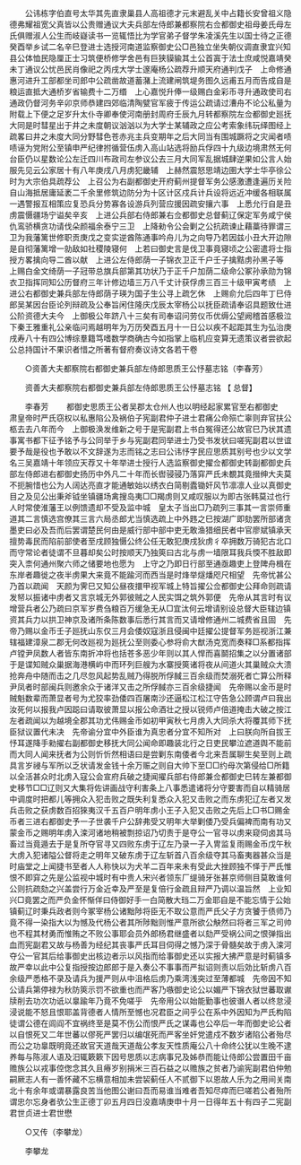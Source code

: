 <!-- { "loadSidebar": true } -->
　　公讳栋字伯直号太华其先直隶巢县人高祖德才元末避乱关中占籍长安曾祖义隐德弗耀祖宽父真皆以公贵赠通议大夫兵部左侍郎兼都察院右佥都御史祖母姜氏母左氏俱赠淑人公生而岐嶷读书一览辄悟比为学官弟子督学朱凌溪先生以国士待之正德癸酉举乡试二名辛巳登进士选授河南道监察御史公□邑独立坐失朝仪调直隶宜兴知县公体恤民隐厘正士习筑便桥修学舍邑有巨狭貘貐其土公首寘于法士庶咸悦嘉靖癸未丁通议公忧邑民肖像祀之丙戌大学士邃庵杨公疏荐升顺天府通判戊子　上命修通惠河进升工部都坐司郎中公疏凿故道蓄潴上流建闸筑堤务图久远甫五月而告成自是粮运直抵大通桥岁省输费十二万缗　上心嘉悦升俸一级赐白金彩币寻升通政使司右通政仍督河务辛卯京师恭建四郊临清陶甓官军疲于传运公疏请过漕舟不论公私量为附载上下便之足岁升太仆寺卿奉使河南册封周府壬辰九月转都察院左佥都御史廵抚大同是时彗星出于井之未度朝议汹汹以为大学士某辅政之应公考索象纬玩绎图经上疏畧曰井之未度大同分野彗色苍赤兆主兵变期年之后大同当有围城蹶将之灾闻者啧啧诬为党附公至镇申严纪律拊循营伍虏入高山站选将励兵俘四十九级边境肃然无何台臣仍以星数论公左迁四川布政司左参议公去三月大同军乱据城肆逆果如公言人始服先见云公家居十有八年庚戌八月虏犯畿辅　上赫然震怒思靖边圉大学士华亭徐公时为大宗伯具疏荐公　上召公为右副都御史开府蓟州提督军务公感激遭逢遍历关险自山海抵居庸延袤二千余里修筑边防分为十区计区戍兵计兵设将远近冲缓各相联属一遇警报互相策应复恐兵分势寡各设游兵列营应援因疏安攘六事　上悉允行自是丑虏震慑疆场宁谥矣辛亥　上进公兵部右侍郎兼右佥都御史总督蓟辽保定军务咸宁侯仇鸾骄横贪功请伐朵颜福余泰宁三卫　上降勑令公会剿之公抗疏谏止藉藁待罪谓三卫为我藩篱世修职贡庚戊之变实逆酋陈通事吟舟儿为之向导乃若因兹小丑大开边隙是自彻藩篱增一勍敌如社稷陵寝何　上若曰御史言是伐卫事竟寝顷之公密遣将士指授方畧擒向导二酋以献　上进公左侍郎荫一子锦衣卫正千户壬子擒黠虏孙黑子等　上赐白金文绮荫一子冠带总旗兵部第其功状乃于正千户加荫二级命公冢孙承勋为锦衣卫指挥同知公历督府三年计修边墙三万八千丈计获俘虏三百三十级甲寅考绩　上进公右都御史兼兵部左侍郎荫子瑛为国子生公寻上疏乞休　上赐俞允后四年丁巳侍郎吴某因台臣论列辩疏及公奉旨闲住隆庆戊辰太宰杨公以抚臣疏请奉诏具题致仕进公阶资德大夫今　上御极公年跻八十三矣有司奉诏问劳仪币优缛公望阙稽首感极泣下秦王雅重礼公亲临问焉越明年为万历癸酉五月十一日公以疾不起距其生为弘治庚戌寿八十有四公博综羣籍笃嗜数学商确古今如指掌上临机应变算无遗策议者尝欲起公总持国计不果识者惜之所著有督府奏议诗文各若干卷 

　　○资善大夫都察院右都御史兼兵部左侍郎思质王公忬墓志铭（李春芳） 

　　资善大夫都察院右都御史兼兵部左侍郎思质王公忬墓志铭 【 总督】 

　　李春芳 
　　都御史思质王公者吴郡太仓州人也以明经起家累官至右都御史　肃皇帝时严氏窃权以私惠陷公及祸伯子宪副君仲子进士君痛公命殒亡辜则弃官扶公柩去去八年而今　上御极涣发维新之号于是宪副君上书白冤得还公故官巳乃状其遗事寓书都下征予铭予与公同举于乡与宪副君同举进士乃受书发状曰嗟宪副君以世谊要予哉是役也予敢以不文辞遂为志而铭之志曰公讳忬字民应思质其别号也少以文学名三吴嘉靖十年领应天荐又十年举进士授行人选监察御史擢佥都御史转副都御史兵部左侍郎进右都御史扬历中外凡二十年而长辔骎骎乃落穽严氏未覩其竟搢绅大夫莫不扼腕惜也公为人阔达亮直才能通敏始以绣衣白简剔蠹锄奸风节凛凛人业以真御史目之及见公出秉斧钺坐镇疆场禽搜岛夷□□羯虏则又咸叹服以为即古张韩莫过也行人时常使淮藩王以例馈遗却不受及监中城　皇太子当出□乃疏列三事其一言崇师重道其二言慎选宫僚其三言六局丞郎尤当慎选疏上中外韪之巳按湖广即劾罢所部诸贪墨吏曰必及吾而后罢谓楚民何由是威行部中部中吏无敢渔猎细民者中官廖斌镇承天擅势毒民而陷前部使者至戌顾独慑公终公任无敢犯庚戌狄虏彳卒拥数万骑犯古北口而守常论者徒谓不旦暮却矣公时按顺天乃独筴曰古北与虏一墙限耳我兵愞不胜敌即突入柰何通州聚六师之储要地也愿为　上守之乃即日行部至通亟趣吏上登陴舟楫在东岸者趣徙之夜半虏果大来竟不能踰河而西当是时烽举燧燔咫尺相望　先帝忧甚公乃首以疏闻　天颜为霁巳又知公昼夜擐甲视军城上特旨擢公佥都御史公拜命则疏请发帑以振诸中虏者又言京城无外郭彼贼之人民实饵之筑外郭便　先帝从其言时有议增营兵者公乃疏曰京军岁费刍粮百万缓急无从□宜汰何云增请别设总督大臣辖边镇资其兵力以拱卫神京及诸所条陈数事后悉行其言而又请增修通州二城费省且固　先帝乃赐以金币壬子廵抚山东仅三月会倭奴寇浙且侵闽中廷擢公提督军务廵视浙江兼辖福建漳泉二郡无何改廵视为廵抚公至则委心参将俞大猷汤克宽而奏释□系都指挥卢镗尹凤数人者皆东南折冲将也括苍多恶少年则以其人悍而喜鬬招集之以分置诸部于是谍知贼众巢据海港横屿中而环列巨艘为水寨授筴诸将夜从间道火其巢贼众大溃抢奔舟中随而击之几尽忽风起势乱贼乃得脱所俘馘三百余级而焚溺死者亡算公所释尹凤者时部闽兵则邀余众于诸洋又击之所俘馘亦三百余级捷闻　先帝赐以金币是时贼魁数辈而萧显者号为尤狡率劲倭四百屠南沙还逼松江松江守告急公顾谓卢曰我出汝死何以报我卢因跽曰请取彼萧显以报公命酒壮之授以锐师卢倍道掩击大破之按江左者疏闻以为越境全郡其功尤伟赐金币如初甲寅秋七月虏入大同杀大将覆其师下抚臣狱议置代未决　先帝谕分宜中外臣谁为真忠者分宜不知所对　上曰朕向所自拔王忬耳遂降手勑擢右副都御史移抚大同公闻命即趣装北行之日吏民攀泣遮道舆不能前而大同人闻来抚者为公则忻忻然相语曰是尝剿东南倭者今北来吾属聊生矣至则上疏具言岁祲与军所以乏状请发金钱十余万赈之则自大帅下至□□约母次第侵给□所籍以全活甚众时北虏入寇公会宣府兵破之捷闻擢兵部右侍郎兼佥都御史巳转左兼都御史移节□□辽则又大集将佐讲画战守利害条上八事悉遣诸将分守要害而自以精骑居中调度时把都儿等拥众入犯击败之既失利复悉众入犯又击败之而东虏犯辽左者又发兵击败之获虏数百招猍夷汉千五百户明年虏小王子入犯又击败之先后上□书□赐金币者三进右都御史予一子世袭千户公辞弗受又明年大举剿倭乃受兵偏裨而南有功又蒙金币之赐明年虏入滦河诸地稍被剽掠诏乃切责于是夺公一官寻以虏来窥伺卤其马畜过当竟遁去于是复所夺官寻又四败东虏于辽左乃录一子入冑监复雨赐金币戊午秋大虏入犯诸隘公督将走之明年又破东虏于辽左斩首八百余级夺其马畜夷器甚众当是时庙堂之上闻捷书至者人人称快以为犬羊二百年来未有受此大挫顾独不怿于严氏惟恨不即穽之先是公监视中城时有中贵人宋兴者领东厂缇骑牙张甚京师侧目莫敢谁何公则抗疏劾之兴盖尝行万金近幸及严至是复倍行金疏且辩严乃调以温旨然　上业知兴□竟罢之而严负金怀惭佯曰侍御好手一白简散大珰二万金耶自是不能忘情于公始镇蓟辽时秉兵政者则今冢宰杨公诸黜陟将臣无不取公意而严氏父子方贪饕于债师乃竟不得一染指大以为憾及代杨公者其所陟黜则惟严意所欲公觖然曰将者三军之司帅也不程其材勇而惟贿之不败公事耶会员外郎杨君继盛者以劾严受祸公间之恨弹指出血而宪副君又故与杨善为经纪其丧事严氏耳目伺得之憾乃深于骨髓矣故于虏入滦河夺公一官其后给事御史出核边者示以风指而给事御史还以实报大拂严意是时蓟镇多故严幸以此中公复指授按边郎郎于是入奏公不事事而严拟诏则责以后効比斩虏八百余级严悉格不录及请兵为援严则从中沮格后虏乃乘湾浅突过至薄都城　先帝因不知公请兵第停禄为秋防筴示罚不欲重也而严客乃嗾御史论公以媚严下锦衣狱世蕃取谳牍削去功次功诋以辠踰年乃竟不免嗟乎　先帝用公以始能勤事也彼谮人者以终怠浸浸说能不怒且恨耶盖背德者人情所至憾也况君臣之间乎公在系中外因知为严氏构陷徒谓公德在闾阎不宜祸终至是莫不伤公而恨严氏之谋毒也公卒后一年而御史论公者以自恨死又二年世蕃以僇死严罢归以编氓死而严客坐奸党遣戍不数岁诸陷公者殆尽而公之功辠既明竟还故官天道哉天道哉公孝友天性质庵公八十命终公犹以生晚不逮养每与陈淑人语及汨辄簌簌下因号思质以志病事兄及姊恭而能让侍郎公尝置田千亩赡族公以戎事倥偬念其久且瘠岁别捐米三百石益之以赡族之贫者乃谕宪副君伯仲勉嗣厥志人有一善怀藏不忘横意相加未尝袃蓟任人不贰御下以恩故人乐为之用间关南北十有余年或谓暴露良苦当他图公谢曰吾而易谁当难者吾知尽瘁而巳嗟若公者殆所谓忠尔忘身者欤公生正德丁卯五月四日没嘉靖庚申十月一日得年五十有四子二宪副君世贞进士君世懋 

　　○又传（李攀龙） 

　　李攀龙 
